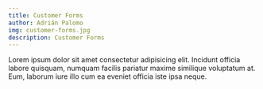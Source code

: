 ```yaml
---
title: Customer Forms
author: Adrián Palomo
img: customer-forms.jpg
description: Customer Forms
---
```


Lorem ipsum dolor sit amet consectetur adipisicing elit. Incidunt officia labore quisquam, numquam facilis pariatur maxime similique voluptatum at. Eum, laborum iure illo cum ea eveniet officia iste ipsa neque.
